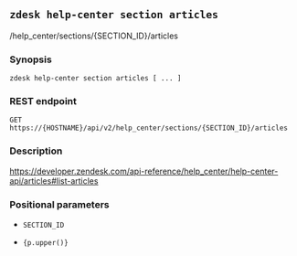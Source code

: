## `zdesk help-center section articles`

/help_center/sections/{SECTION_ID}/articles

### Synopsis

    zdesk help-center section articles [ ... ]

### REST endpoint

    GET https://{HOSTNAME}/api/v2/help_center/sections/{SECTION_ID}/articles

### Description

https://developer.zendesk.com/api-reference/help_center/help-center-api/articles#list-articles

### Positional parameters

* `SECTION_ID`

* `{p.upper()}`

